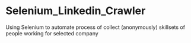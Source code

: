 # Selenium_Linkedin_Crawler
Using Selenium to automate process of collect (anonymously) skillsets of people working for selected company
